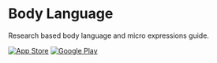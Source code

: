 # Body Language
Research based body language and micro expressions guide.

[![App Store](/images/app_store.png)](https://apps.apple.com/us/app/psychology-of-body-language/id1542657581?platform=iphone)
[![Google Play](/images/google_play.png)](https://play.google.com/store/apps/details?id=io.blacklagoonapps.bodylanguage) 
